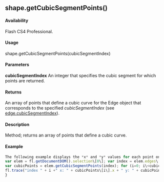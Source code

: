 ## shape.getCubicSegmentPoints()

#### Availability

Flash CS4 Professional.

#### Usage

shape.getCubicSegmentPoints(cubicSegmentIndex)

#### Parameters

**cubicSegmentIndex** An integer that specifies the cubic segment for which points are returned.

#### Returns

An array of points that define a cubic curve for the Edge object that corresponds to the specified *cubicSegmentIndex*
(see [edge.cubicSegmentIndex](#!AdobeDocs/developers-animatesdk-docs/master/Edge_object/edge.md)).

#### Description

Method; returns an array of points that define a cubic curve.

#### Example

```javascript
The following example displays the *x* and *y* values for each point on the cubic curve of the first edge of the selection:
var elem = fl.getDocumentDOM().selection\[0\]; var index = elem.edges\[0\].cubicSegmentIndex;
var cubicPoints = elem.getCubicSegmentPoints(index); for (i=0; i\<cubicPoints.length; i++) {
fl.trace("index " + i +" x: " + cubicPoints\[i\].x + " y: " + cubicPoints\[i\].y);
}

```